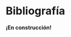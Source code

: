 # Bibliografía

<warning><b>¡En construcción!</b></warning>

<!--
<tldr>Bibliografía recomendada, desde las lecturas esenciales más básicas hasta los grandes clásicos.</tldr>
-->